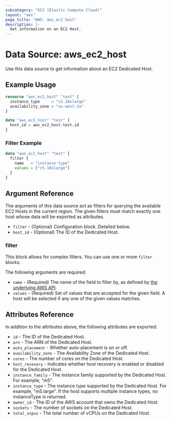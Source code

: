 ```yaml
---
subcategory: "EC2 (Elastic Compute Cloud)"
layout: "aws"
page_title: "AWS: aws_ec2_host"
description: |-
  Get information on an EC2 Host.
---
```


# Data Source: aws_ec2_host

Use this data source to get information about an EC2 Dedicated Host.

## Example Usage

```terraform
resource "aws_ec2_host" "test" {
  instance_type     = "c5.18xlarge"
  availability_zone = "us-west-2a"
}

data "aws_ec2_host" "test" {
  host_id = aws_ec2_host.test.id
}
```

### Filter Example

```terraform
data "aws_ec2_host" "test" {
  filter {
    name   = "instance-type"
    values = ["c5.18xlarge"]
  }
}
```

## Argument Reference

The arguments of this data source act as filters for querying the available EC2 Hosts in the current region.
The given filters must match exactly one host whose data will be exported as attributes.

* `filter` - (Optional) Configuration block. Detailed below.
* `host_id` - (Optional) The ID of the Dedicated Host.

### filter

This block allows for complex filters. You can use one or more `filter` blocks.

The following arguments are required:

* `name` - (Required) The name of the field to filter by, as defined by [the underlying AWS API](https://docs.aws.amazon.com/AWSEC2/latest/APIReference/API_DescribeHosts.html).
* `values` - (Required) Set of values that are accepted for the given field. A host will be selected if any one of the given values matches.

## Attributes Reference

In addition to the attributes above, the following attributes are exported:

* `id` - The ID of the Dedicated Host.
* `arn` - The ARN of the Dedicated Host.
* `auto_placement` - Whether auto-placement is on or off.
* `availability_zone` - The Availability Zone of the Dedicated Host.
* `cores` - The number of cores on the Dedicated Host.
* `host_recovery` - Indicates whether host recovery is enabled or disabled for the Dedicated Host.
* `instance_family` - The instance family supported by the Dedicated Host. For example, "m5".
* `instance_type` - The instance type supported by the Dedicated Host. For example, "m5.large". If the host supports multiple instance types, no instanceType is returned.
* `owner_id` - The ID of the AWS account that owns the Dedicated Host.
* `sockets` - The number of sockets on the Dedicated Host.
* `total_vcpus` - The total number of vCPUs on the Dedicated Host.
